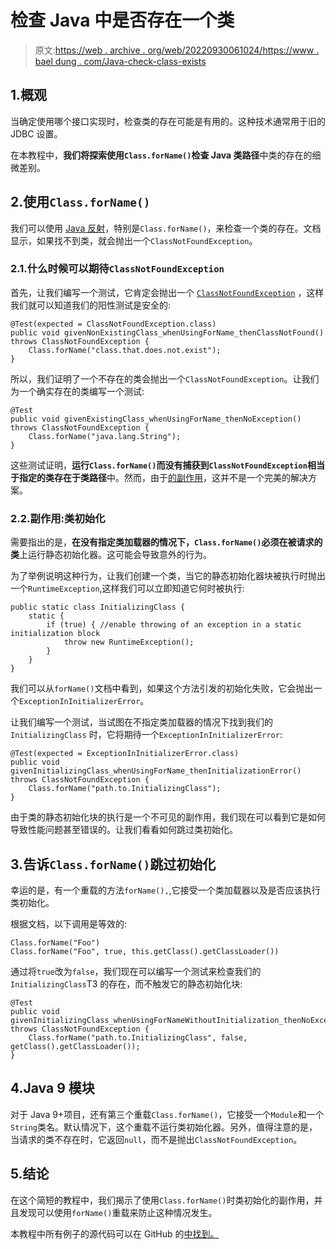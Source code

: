 # 检查 Java 中是否存在一个类

> 原文:[https://web . archive . org/web/20220930061024/https://www . bael dung . com/Java-check-class-exists](https://web.archive.org/web/20220930061024/https://www.baeldung.com/java-check-class-exists)

## 1.概观

当确定使用哪个接口实现时，检查类的存在可能是有用的。这种技术通常用于旧的 JDBC 设置。

在本教程中，**我们将探索使用`Class.forName()`检查 Java 类路径**中类的存在的细微差别。

## 2.使用`Class.forName()`

我们可以使用 [Java 反射](/web/20220625173731/https://www.baeldung.com/java-reflection)，特别是`Class.forName()`，来检查一个类的存在。文档显示，如果找不到类，就会抛出一个`ClassNotFoundException`。

### 2.1.什么时候可以期待`ClassNotFoundException`

首先，让我们编写一个测试，它肯定会抛出一个 [`ClassNotFoundException`](/web/20220625173731/https://www.baeldung.com/java-classnotfoundexception-and-noclassdeffounderror) ，这样我们就可以知道我们的阳性测试是安全的:

```
@Test(expected = ClassNotFoundException.class)
public void givenNonExistingClass_whenUsingForName_thenClassNotFound() throws ClassNotFoundException {
    Class.forName("class.that.does.not.exist");
}
```

所以，我们证明了一个不存在的类会抛出一个`ClassNotFoundException`。让我们为一个确实存在的类编写一个测试:

```
@Test
public void givenExistingClass_whenUsingForName_thenNoException() throws ClassNotFoundException {
    Class.forName("java.lang.String");
}
```

这些测试证明，**运行`Class.forName()`而没有捕获到`ClassNotFoundException`相当于指定的类存在于类路径**中。然而，由于[的副作用](https://web.archive.org/web/20220625173731/https://medium.com/@bishonbopanna/java-side-effect-methods-good-bad-and-ugly-8ffa697323ec)，这并不是一个完美的解决方案。

### 2.2.副作用:类初始化

需要指出的是，**在没有指定类加载器的情况下，`Class.forName()`必须在被请求的类**上运行静态初始化器。这可能会导致意外的行为。

为了举例说明这种行为，让我们创建一个类，当它的静态初始化器块被执行时抛出一个`RuntimeException`,这样我们可以立即知道它何时被执行:

```
public static class InitializingClass {
    static {
        if (true) { //enable throwing of an exception in a static initialization block
            throw new RuntimeException();
        }
    }
}
```

我们可以从`forName()`文档中看到，如果这个方法引发的初始化失败，它会抛出一个`ExceptionInInitializerError`。

让我们编写一个测试，当试图在不指定类加载器的情况下找到我们的`InitializingClass` 时，它将期待一个`ExceptionInInitializerError`:

```
@Test(expected = ExceptionInInitializerError.class)
public void givenInitializingClass_whenUsingForName_thenInitializationError() throws ClassNotFoundException {
    Class.forName("path.to.InitializingClass");
}
```

由于类的静态初始化块的执行是一个不可见的副作用，我们现在可以看到它是如何导致性能问题甚至错误的。让我们看看如何跳过类初始化。

## 3.告诉`Class.forName()`跳过初始化

幸运的是，有一个重载的方法`forName(),`,它接受一个类加载器以及是否应该执行类初始化。

根据文档，以下调用是等效的:

```
Class.forName("Foo")
Class.forName("Foo", true, this.getClass().getClassLoader())
```

通过将`true`改为`false`，我们现在可以编写一个测试来检查我们的`InitializingClass`T3 的存在，而不触发它的静态初始化块:

```
@Test
public void givenInitializingClass_whenUsingForNameWithoutInitialization_thenNoException() throws ClassNotFoundException {
    Class.forName("path.to.InitializingClass", false, getClass().getClassLoader());
}
```

## 4.Java 9 模块

对于 Java 9+项目，还有第三个重载`Class.forName()`，它接受一个`Module`和一个`String`类名。默认情况下，这个重载不运行类初始化器。另外，值得注意的是，当请求的类不存在时，它返回`null`，而不是抛出`ClassNotFoundException`。

## 5.结论

在这个简短的教程中，我们揭示了使用`Class.forName()`时类初始化的副作用，并且发现可以使用`forName()`重载来防止这种情况发生。

本教程中所有例子的源代码可以在 GitHub 的[中找到。](https://web.archive.org/web/20220625173731/https://github.com/eugenp/tutorials/tree/master/core-java-modules/core-java-lang-3)